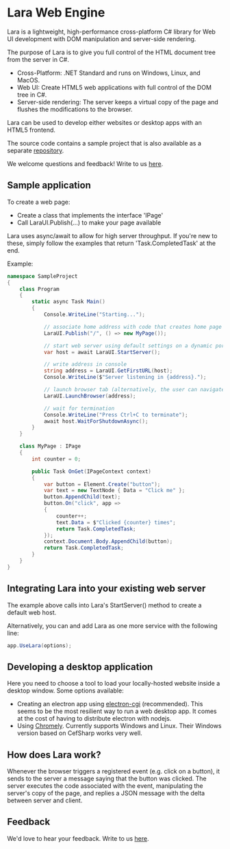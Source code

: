 # Lara Web Engine

Lara is a lightweight, high-performance cross-platform C# library for Web UI development with DOM manipulation and server-side rendering.

The purpose of Lara is to give you full control of the HTML document tree from the server in C#.

- Cross-Platform: .NET Standard and runs on Windows, Linux, and MacOS.
- Web UI: Create HTML5 web applications with full control of the DOM tree in C#.
- Server-side rendering: The server keeps a virtual copy of the page and flushes the modifications to the browser.

Lara can be used to develop either websites or desktop apps with an HTML5 frontend.

The source code contains a sample project that is also available as a separate [repository](https://github.com/integrativesoft/larasample/tree/master).

We welcome questions and feedback! Write to us [here](https://integrative.b-cdn.net/feedback_lara_briskforms.html).

## Sample application

To create a web page:
- Create a class that implements the interface 'IPage'
- Call LaraUI.Publish(...) to make your page available

Lara uses async/await to allow for high server throughput. If you're new to these, simply follow the examples that return 'Task.CompletedTask' at the end.

Example:

```csharp
namespace SampleProject
{
    class Program
    {
        static async Task Main()
        {
            Console.WriteLine("Starting...");

            // associate home address with code that creates home page
            LaraUI.Publish("/", () => new MyPage());

            // start web server using default settings on a dynamic port number
            var host = await LaraUI.StartServer();

            // write address in console
            string address = LaraUI.GetFirstURL(host);
            Console.WriteLine($"Server listening in {address}.");

            // launch browser tab (alternatively, the user can navigate to the address)
            LaraUI.LaunchBrowser(address);

            // wait for termination
            Console.WriteLine("Press Ctrl+C to terminate");
            await host.WaitForShutdownAsync();
        }
    }

    class MyPage : IPage
    {
        int counter = 0;

        public Task OnGet(IPageContext context)
        {
            var button = Element.Create("button");
            var text = new TextNode { Data = "Click me" };
            button.AppendChild(text);
            button.On("click", app =>
            {
                counter++;
                text.Data = $"Clicked {counter} times";
                return Task.CompletedTask;
            });
            context.Document.Body.AppendChild(button);
            return Task.CompletedTask;
        }
    }
}
```

## Integrating Lara into your existing web server

The example above calls into Lara's StartServer() method to create a default web host.

Alternatively, you can and add Lara as one more service with the following line:

```csharp
app.UseLara(options);
```

## Developing a desktop application

Here you need to choose a tool to load your locally-hosted website inside a desktop window. Some options available:
- Creating an electron app using [electron-cgi](https://github.com/ruidfigueiredo/electron-cgi) (recommended). This seems to be the most resilient way to run a web desktop app. It comes at the cost of having to distribute electron with nodejs.
- Using [Chromely](https://github.com/chromelyapps/Chromely). Currently supports Windows and Linux. Their Windows version based on CefSharp works very well.

## How does Lara work?

Whenever the browser triggers a registered event (e.g. click on a button), it sends to the server a message saying that the button was clicked. The server executes the code associated with the event, manipulating the server's copy of the page, and replies a JSON message with the delta between server and client.

## Feedback

We'd love to hear your feedback. Write to us [here](https://integrative.b-cdn.net/feedback_lara_briskforms.html).
